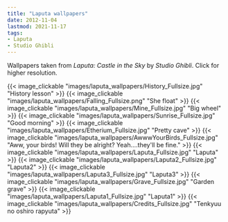 ```yaml
---
title: "Laputa wallpapers"
date: 2012-11-04
lastmod: 2021-11-17
tags:
- Laputa
- Studio Ghibli
---
```

Wallpapers taken from *Laputa: Castle in the Sky* by *Studio Ghibli*. Click for higher resolution.

{{< image_clickable "images/laputa_wallpapers/History_Fullsize.jpg" "History lesson" >}}
{{< image_clickable "images/laputa_wallpapers/Falling_Fullsize.png" "She float" >}}
{{< image_clickable "images/laputa_wallpapers/Mine_Fullsize.jpg" "Big wheel" >}}
{{< image_clickable "images/laputa_wallpapers/Sunrise_Fullsize.jpg" "Good morning" >}}
{{< image_clickable "images/laputa_wallpapers/Etherium_Fullsize.jpg" "Pretty cave" >}}
{{< image_clickable "images/laputa_wallpapers/AwwwYourBirds_Fullsize.jpg" "Aww, your birds! Will they be alright? Yeah....they'll be fine." >}}
{{< image_clickable "images/laputa_wallpapers/Laputa_Fullsize.jpg" "Laputa" >}}
{{< image_clickable "images/laputa_wallpapers/Laputa2_Fullsize.jpg" "Laputa2" >}}
{{< image_clickable "images/laputa_wallpapers/Laputa3_Fullsize.jpg" "Laputa3" >}}
{{< image_clickable "images/laputa_wallpapers/Grave_Fullsize.jpg" "Garden grave" >}}
{{< image_clickable "images/laputa_wallpapers/Laputa1_Fullsize.jpg" "Laputa1" >}}
{{< image_clickable "images/laputa_wallpapers/Credits_Fullsize.jpg" "Tenkyuu no oshiro rapyuta" >}}

